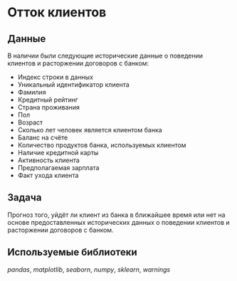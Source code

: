 # Отток клиентов


## Данные

В наличии были следующие исторические данные о поведении клиентов и расторжении договоров с банком:
- Индекс строки в данных
- Уникальный идентификатор клиента
- Фамилия
- Кредитный рейтинг
- Страна проживания
- Пол
- Возраст
- Сколько лет человек является клиентом банка
- Баланс на счёте
- Количество продуктов банка, используемых клиентом
- Наличие кредитной карты
- Активность клиента
- Предполагаемая зарплата
- Факт ухода клиента

## Задача

Прогноз того, уйдёт ли клиент из банка в ближайшее время или нет на основе предоставленных исторических данных о поведении клиентов и расторжении договоров с банком.  

## Используемые библиотеки
*pandas*, *matplotlib*, *seaborn*, *numpy*, *sklearn*, *warnings*
